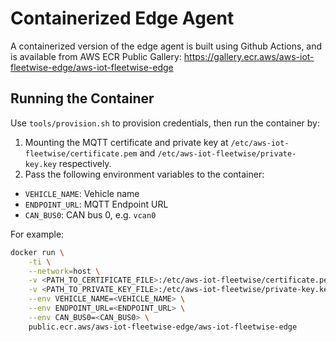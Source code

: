 # Containerized Edge Agent

A containerized version of the edge agent is built using Github Actions, and is available from
AWS ECR Public Gallery: https://gallery.ecr.aws/aws-iot-fleetwise-edge/aws-iot-fleetwise-edge

## Running the Container

Use `tools/provision.sh` to provision credentials, then run the container by:
1. Mounting the MQTT certificate and private key at `/etc/aws-iot-fleetwise/certificate.pem` and
   `/etc/aws-iot-fleetwise/private-key.key` respectively.
2. Pass the following environment variables to the container:
- `VEHICLE_NAME`: Vehicle name
- `ENDPOINT_URL`: MQTT Endpoint URL
- `CAN_BUS0`: CAN bus 0, e.g. `vcan0`

For example:
```bash
docker run \
    -ti \
    --network=host \
    -v <PATH_TO_CERTIFICATE_FILE>:/etc/aws-iot-fleetwise/certificate.pem \
    -v <PATH_TO_PRIVATE_KEY_FILE>:/etc/aws-iot-fleetwise/private-key.key \
    --env VEHICLE_NAME=<VEHICLE_NAME> \
    --env ENDPOINT_URL=<ENDPOINT_URL> \
    --env CAN_BUS0=<CAN_BUS0> \
    public.ecr.aws/aws-iot-fleetwise-edge/aws-iot-fleetwise-edge
```
